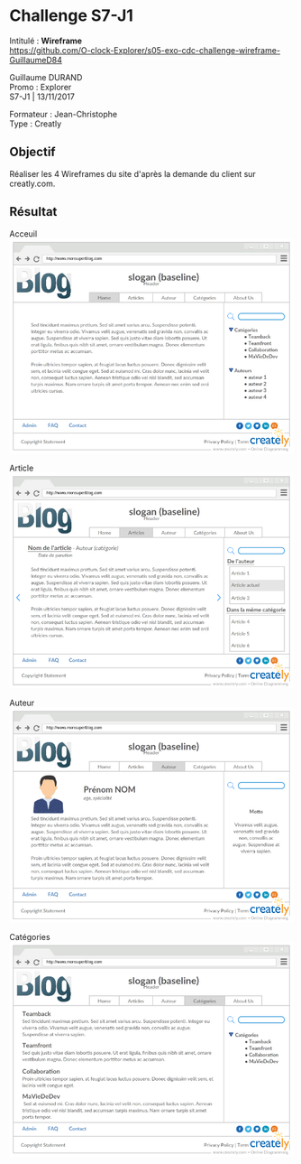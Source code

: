 # Challenge S7-J1
Intitulé : **Wireframe**  
https://github.com/O-clock-Explorer/s05-exo-cdc-challenge-wireframe-GuillaumeD84

Guillaume DURAND  
Promo : Explorer  
S7-J1 | 13/11/2017

Formateur : Jean-Christophe  
Type : Creatly

## Objectif
Réaliser les 4 Wireframes du site d'après la demande du client sur creatly.com.

## Résultat
Acceuil  
![wireframe-accueil](Accueil.jpg)

Article  
![wireframe-article](Article.jpg)

Auteur  
![wireframe-auteur](Auteur.jpg)

Catégories  
![wireframe-categories](Categories.jpg)
